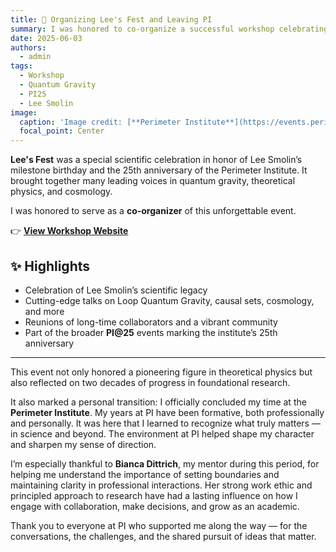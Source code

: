 ```yaml
---
title: 🎉 Organizing Lee's Fest and Leaving PI  
summary: I was honored to co-organize a successful workshop celebrating both Lee Smolin's milestone birthday and PI's 25th anniversary.  
date: 2025-06-03  
authors:
  - admin  
tags:  
  - Workshop  
  - Quantum Gravity  
  - PI25  
  - Lee Smolin  
image:  
  caption: 'Image credit: [**Perimeter Institute**](https://events.perimeterinstitute.ca/event/937/overview)'  
  focal_point: Center  
---
```


**Lee's Fest** was a special scientific celebration in honor of Lee Smolin’s milestone birthday and the 25th anniversary of the Perimeter Institute. It brought together many leading voices in quantum gravity, theoretical physics, and cosmology.

I was honored to serve as a **co-organizer** of this unforgettable event.

👉 [**View Workshop Website**](https://events.perimeterinstitute.ca/event/937/overview)

## ✨ Highlights

- Celebration of Lee Smolin’s scientific legacy  
- Cutting-edge talks on Loop Quantum Gravity, causal sets, cosmology, and more  
- Reunions of long-time collaborators and a vibrant community  
- Part of the broader **PI@25** events marking the institute’s 25th anniversary  

---

This event not only honored a pioneering figure in theoretical physics but also reflected on two decades of progress in foundational research.

It also marked a personal transition: I officially concluded my time at the **Perimeter Institute**. My years at PI have been formative, both professionally and personally. It was here that I learned to recognize what truly matters — in science and beyond. The environment at PI helped shape my character and sharpen my sense of direction.

I’m especially thankful to **Bianca Dittrich**, my mentor during this period, for helping me understand the importance of setting boundaries and maintaining clarity in professional interactions. Her strong work ethic and principled approach to research have had a lasting influence on how I engage with collaboration, make decisions, and grow as an academic.

Thank you to everyone at PI who supported me along the way — for the conversations, the challenges, and the shared pursuit of ideas that matter.